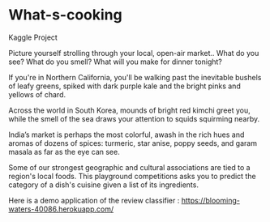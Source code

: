 # What-s-cooking
Kaggle Project

Picture yourself strolling through your local, open-air market.. What do you see? What do you smell? What will you make for dinner tonight?

If you're in Northern California, you'll be walking past the inevitable bushels of leafy greens,
spiked with dark purple kale and the bright pinks and yellows of chard.

Across the world in South Korea, mounds of bright red kimchi greet you,
while the smell of the sea draws your attention to squids squirming nearby.

India’s market is perhaps the most colorful, awash in the rich hues and aromas of dozens of spices:
turmeric, star anise, poppy seeds, and garam masala as far as the eye can see.

Some of our strongest geographic and cultural associations are tied to a region's local foods.
This playground competitions asks you to predict the category of a dish's cuisine given a list of its ingredients.


Here is a demo application of the review classifier : https://blooming-waters-40086.herokuapp.com/
